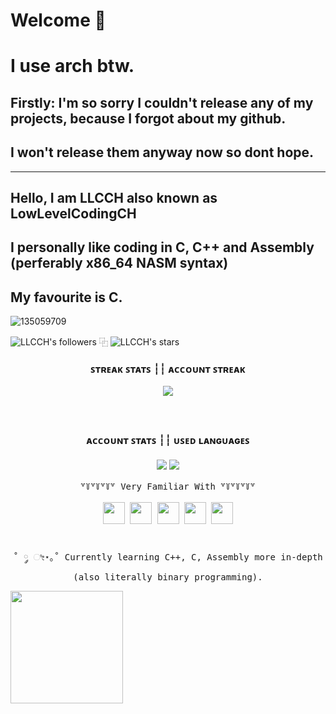 # Welcome 👋
# I use arch btw.
## Firstly: I'm so sorry I couldn't release any of my projects, because I forgot about my github.
## I won't release them anyway now so dont hope.
---
## Hello, I am LLCCH also known as LowLevelCodingCH
## I personally like coding in C, C++ and Assembly (perferably x86_64 NASM syntax)
## My favourite is C.

![135059709](https://github.com/LowLevelCodingCH/LowLevelCodingCH/assets/135059709/9cc30846-3f9e-4d6a-b0e6-0bceb0a0c067)

<img alt="LLCCH's followers" src="https://img.shields.io/github/followers/LowLevelCodingCH?color=f92672&label=Follows&logo=github&logoColor=ffffff&style=flat-square"> ⿻
<img alt="LLCCH's stars" src="https://img.shields.io/github/stars/LowLevelCodingCH?color=f92672&label=Stars&logo=github&logoColor=ffffff&style=flat-square">

<h3 align="center">
    <p> ꜱᴛʀᴇᴀᴋ ꜱᴛᴀᴛꜱ ┆┆ ᴀᴄᴄᴏᴜɴᴛ ꜱᴛʀᴇᴀᴋ </p> 
        <img align="center" src="https://streak-stats.demolab.com?user=LowLevelCodingCH&theme=transparent&hide_border=true&border_radius=10&locale=en&mode=weekly&card_width=800&background=00000000&ring=fcfcfc&currStreakLabel=C3C3C3&fire=f92672&stroke=f92672&sideLabels=ffffff" />
    <p>
</h3>

<h3 align="center">
    <br>
    <p> ᴀᴄᴄᴏᴜɴᴛ ꜱᴛᴀᴛꜱ ┆┆ ᴜꜱᴇᴅ ʟᴀɴɢᴜᴀɢᴇꜱ </p>
    <img align="center" src="https://github-readme-stats.vercel.app/api?username=LowLevelCodingCH&show_icons=true&theme=transparent&bg-color=00000000&hide_border=false&title_color=f92672&text_color=aaaaaa&count_private=true&locale=en&rank_icon=percentile&border_color=00000000&border_radius=10&line_height=25&&show=reviews,discussions_started,discussions_answered&include_all_commits=true&text_bold=true" />
    <img align="center" src="https://github-readme-stats.vercel.app/api/top-langs/?username=LowLevelCodingCH&langs_count=25&layout=compact&hide_border=false&theme=transparent&locale=en&title_color=f92072&text_color=c3c3c3&card_width=350&border_color=00000000&border_radius=10&line_height=30" />
</h3> 

<p align="center">
    <kbd>
        <kbd>꒷꒦꒷꒦꒷꒦꒷ Very Familiar With ꒷꒦꒷꒦꒷꒦꒷</kbd>
        <br><br>
        <img width="35px" src="https://cdn.jsdelivr.net/gh/devicons/devicon/icons/vim/vim-original.svg" />
        <img width="35px" src="https://cdn.jsdelivr.net/gh/devicons/devicon/icons/bash/bash-original.svg" />
        <img width="35px" src="https://cdn.jsdelivr.net/gh/devicons/devicon/icons/linux/linux-original.svg" />
        <img width="35px" src="https://cdn.jsdelivr.net/gh/devicons/devicon/icons/c/c-original.svg" />
        <img width="35px" src="https://cdn.jsdelivr.net/gh/devicons/devicon/icons/archlinux/archlinux-original.svg" />
        <br>
    </kbd>
    <br><br>
    <kbd>˚ ༘ ೀ⋆｡˚ Currently learning C++, C, Assembly more in-depth (also literally binary programming).</kbd>
    <br>
</p>

<a href="https://github.com/LowLevelCodingCH">
  <img height="180em" src="https://github-readme-stats.vercel.app/api?username=LowLevelCodingCH&theme=dracula&show_icons=true" />
</a>
